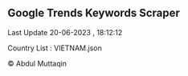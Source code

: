 

## Google Trends Keywords Scraper 
 
Last Update 20-06-2023 , 18:12:12

Country List :
VIETNAM.json



© Abdul Muttaqin 
